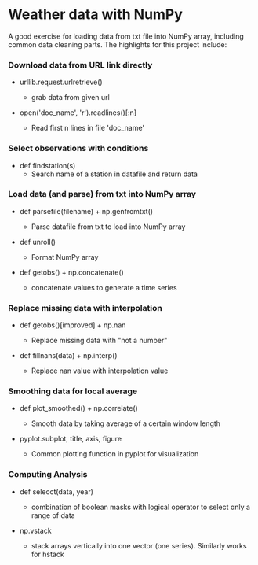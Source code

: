 # Weather data with NumPy

A good exercise for loading data from txt file into NumPy array, including common data cleaning parts. The highlights for this project include: 

### Download data from URL link directly
  - urllib.request.urlretrieve()
    - grab data from given url
    
  - open('doc_name', 'r').readlines()[:n]
    - Read first n lines in file 'doc_name'
    
### Select observations with conditions
  - def findstation(s)
    - Search name of a station in datafile and return data
  
### Load data (and parse) from txt into NumPy array
  - def parsefile(filename) + np.genfromtxt()
    - Parse datafile from txt to load into NumPy array
    
  - def unroll()
    - Format NumPy array
    
  - def getobs() + np.concatenate()
    - concatenate values to generate a time series 

### Replace missing data with interpolation
  - def getobs()[improved] + np.nan
    - Replace missing data with "not a number"
    
  - def fillnans(data) + np.interp()
    - Replace nan value with interpolation value
    
### Smoothing data for local average 
  - def plot_smoothed() + np.correlate()
    - Smooth data by taking average of a certain window length
    
  - pyplot.subplot, title, axis, figure
    - Common plotting function in pyplot for visualization
    
### Computing Analysis 
  - def selecct(data, year)
    - combination of boolean masks with logical operator to select only a range of data
    
  - np.vstack
    - stack arrays vertically into one vector (one series). Similarly works for hstack
